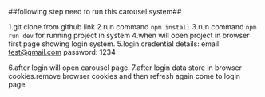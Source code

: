 ##following step need to run this carousel system##

1.git clone from github link
2.run command `npm install`
3.run command `npm run dev` for running project in system
4.when will open project in browser first page showing login system.
5.login credential details:
  email: test@gmail.com
  password: 1234

6.after login will open carousel page.
7.after login data store in browser cookies.remove browser cookies and then refresh 
  again come to login page.